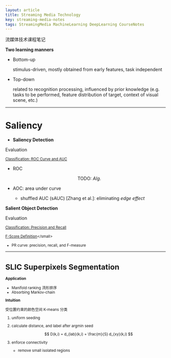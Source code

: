 ```yaml
---
layout: article
title: Streaming Media Technology
key: streaming-media-notes
tags: StreamingMedia MachineLearning DeepLearning CourseNotes
---
```


流媒体技术课程笔记

<!-- more -->

__Two learning manners__

* Bottom-up

    stimulus-driven, mostly obtained from early features, task independent
    
* Top-down

    related to recognition processing, influenced by prior knowledge (e.g.
    tasks to be performed, feature distribution of target, context of visual
    scene, etc.)

------------------------------------------------

Saliency
========

* __Saliency Detection__

Evaluation

<small>[Classification: ROC Curve and AUC](https://developers.google.cn/machine-learning/crash-course/classification/roc-and-auc)</small>

* ROC

    $$
    \text{TODO:}\ Alg.
    $$

* AOC: area under curve
    * shuffled AUC (sAUC) [Zhang et al.]: eliminating _edge effect_

__Salient Object Detection__

Evaluation

<small>[Classification: Precision and Recall](https://developers.google.cn/machine-learning/crash-course/classification/precision-and-recall)</small>

<small>[F-Score Definition](https://deepai.org/machine-learning-glossary-and-terms/f-score#:~:text=The%20F-score%20is%20a%20set-based%20measure%2C%20meaning%20that,a%20good%20overview%20of%20the%20search%20engine%E2%80%99s%20performance.)</small>

* PR curve: precision, recall, and F-measure

------------------------------------------------

SLIC Superpixels Segmentation
============================

__Application__
* Manifold ranking 流形排序
* Absorbing Markov-chain

__Intuition__

受位置约束的颜色空间 K-means 分类

1. uniform seeding
2. calculate distance, and label after argmin seed

    $$
    D(k,i) = d_{lab}(k,i) + \frac{m}{S} d_{xy}(k,i)
    $$

3. enforce connectivity
    * remove small isolated regions
